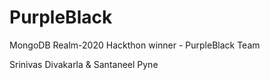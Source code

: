# PurpleBlack
MongoDB Realm-2020 Hackthon winner - PurpleBlack Team

Srinivas Divakarla & Santaneel Pyne

